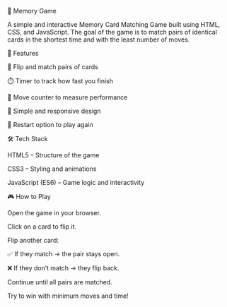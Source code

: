 🧠 Memory Game

A simple and interactive Memory Card Matching Game built using HTML, CSS, and JavaScript. The goal of the game is to match pairs of identical cards in the shortest time and with the least number of moves.

🚀 Features

🎴 Flip and match pairs of cards

⏱️ Timer to track how fast you finish

🔢 Move counter to measure performance

🎨 Simple and responsive design

🔄 Restart option to play again

🛠️ Tech Stack

HTML5 – Structure of the game

CSS3 – Styling and animations

JavaScript (ES6) – Game logic and interactivity

🎮 How to Play

Open the game in your browser.

Click on a card to flip it.

Flip another card:

✅ If they match → the pair stays open.

❌ If they don’t match → they flip back.

Continue until all pairs are matched.

Try to win with minimum moves and time!
